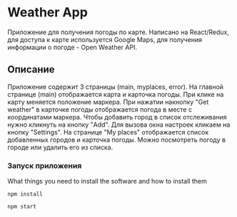 # Weather App

Приложение для получения погоды по карте. 
Написано на React/Redux, для доступа к карте используется Google Maps, 
для получения информации о погоде -  Open Weather API.

## Описание 

Приложение содержит 3 страницы (main, myplaces, error). 
На главной странице  (main) отображается карта и карточка погоды.
При клике на карту меняется положение маркера. При нажатии накнопку "Get weather" в карточке погоды отображается погода в месте с координатами маркера.
Чтобы добавить город в список отслеживания нужно кликнуть на кнопку "Add".
Для вызова окна настроек кликаем на кнопку "Settings".
На странице "My places" отображается список добавленных городов и карточка погоды.
Можно посмотреть погоду в городе или удалить его из списка.

### Запуск приложения

What things you need to install the software and how to install them

```
npm install
```

```
npm start
```
